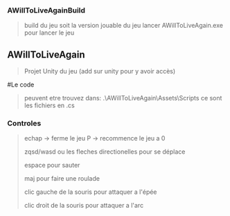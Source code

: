 ### AWillToLiveAgainBuild 
> build du jeu soit la version jouable du jeu lancer AWillToLiveAgain.exe pour lancer le jeu

## AWillToLiveAgain
> Projet Unity du jeu (add sur unity pour y avoir accès)

#Le code
> peuvent etre trouvez dans: .\AWillToLiveAgain\Assets\Scripts
> ce sont les fichiers en .cs

### Controles
> echap -> ferme le jeu
> P -> recommence le jeu a 0
>
> zqsd/wasd ou les fleches directionelles pour se déplace
> 
> espace pour sauter
> 
> maj pour faire une roulade
> 
> clic gauche de la souris pour attaquer a l'épée
> 
> clic droit de la souris pour attaquer a l'arc
